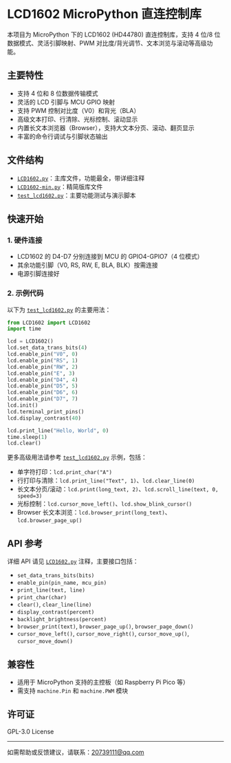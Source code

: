 # LCD1602 MicroPython 直连控制库

本项目为 MicroPython 下的 LCD1602 (HD44780) 直连控制库，支持 4 位/8 位数据模式、灵活引脚映射、PWM 对比度/背光调节、文本浏览与滚动等高级功能。

## 主要特性

- 支持 4 位和 8 位数据传输模式
- 灵活的 LCD 引脚与 MCU GPIO 映射
- 支持 PWM 控制对比度（V0）和背光（BLA）
- 高级文本打印、行清除、光标控制、滚动显示
- 内置长文本浏览器（Browser），支持大文本分页、滚动、翻页显示
- 丰富的命令行调试与引脚状态输出

## 文件结构

- [`LCD1602.py`](LCD1602.py)：主库文件，功能最全，带详细注释
- [`LCD1602-min.py`](LCD1602-min.py)：精简版库文件
- [`test_lcd1602.py`](test_lcd1602.py)：主要功能测试与演示脚本

## 快速开始

### 1. 硬件连接

- LCD1602 的 D4-D7 分别连接到 MCU 的 GPIO4-GPIO7（4 位模式）
- 其余功能引脚（V0, RS, RW, E, BLA, BLK）按需连接
- 电源引脚连接好

### 2. 示例代码

以下为 [`test_lcd1602.py`](test_lcd1602.py) 的主要用法：

```python
from LCD1602 import LCD1602
import time

lcd = LCD1602()
lcd.set_data_trans_bits(4)
lcd.enable_pin("V0", 0)
lcd.enable_pin("RS", 1)
lcd.enable_pin("RW", 2)
lcd.enable_pin("E", 3)
lcd.enable_pin("D4", 4)
lcd.enable_pin("D5", 5)
lcd.enable_pin("D6", 6)
lcd.enable_pin("D7", 7)
lcd.init()
lcd.terminal_print_pins()
lcd.display_contrast(40)

lcd.print_line("Hello, World", 0)
time.sleep(1)
lcd.clear()
```

更多高级用法请参考 [`test_lcd1602.py`](test_lcd1602.py) 示例，包括：

- 单字符打印：`lcd.print_char("A")`
- 行打印与清除：`lcd.print_line("Text", 1)`、`lcd.clear_line(0)`
- 长文本分页/滚动：`lcd.print(long_text, 2)`、`lcd.scroll_line(text, 0, speed=3)`
- 光标控制：`lcd.cursor_move_left()`、`lcd.show_blink_cursor()`
- Browser 长文本浏览：`lcd.browser_print(long_text)`、`lcd.browser_page_up()`

## API 参考

详细 API 请见 [`LCD1602.py`](LCD1602.py) 注释，主要接口包括：

- `set_data_trans_bits(bits)`
- `enable_pin(pin_name, mcu_pin)`
- `print_line(text, line)`
- `print_char(char)`
- `clear()`, `clear_line(line)`
- `display_contrast(percent)`
- `backlight_brightness(percent)`
- `browser_print(text)`, `browser_page_up()`, `browser_page_down()`
- `cursor_move_left()`, `cursor_move_right()`, `cursor_move_up()`, `cursor_move_down()`

## 兼容性

- 适用于 MicroPython 支持的主控板（如 Raspberry Pi Pico 等）
- 需支持 `machine.Pin` 和 `machine.PWM` 模块

## 许可证

GPL-3.0 License

---

如需帮助或反馈建议，请联系：20739111@qq.com